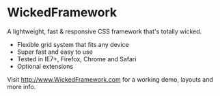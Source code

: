 WickedFramework
===============

A lightweight, fast & responsive CSS framework that's totally wicked.

* Flexible grid system that fits any device
* Super fast and easy to  use
* Tested in IE7+, Firefox, Chrome and Safari
* Optional extensions

Visit http://www.WickedFramework.com for a working demo, layouts and more info.
